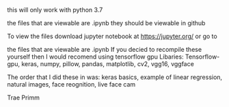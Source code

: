 this will only work with python 3.7


the files that are viewable are .ipynb they should be viewable in github

To view the files download jupyter notebook at https://jupyter.org/
or go to 


the files that are viewable are .ipynb
If you decied to recompile these yourself then I would recomend using tensorflow gpu
Libaries:   Tensorflow-gpu,
            keras,
            numpy,
            pillow,
            pandas,
            matplotlib,
            cv2,
            vgg16,
            vggface

The order that I did these in was: 
                                    keras basics,
                                    example of linear regression,
                                    natural images,
                                    face reognition,
                                    live face cam

Trae Primm
